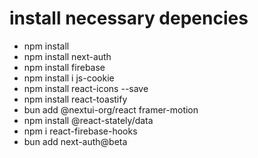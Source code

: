# install necessary depencies 
- npm install
- npm install next-auth
- npm install firebase
- npm install i js-cookie
- npm install react-icons --save
- npm install react-toastify
- bun add @nextui-org/react framer-motion
- npm install @react-stately/data
- npm i react-firebase-hooks
- bun add next-auth@beta
